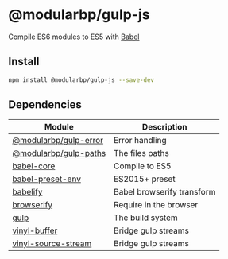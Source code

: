 # @modularbp/gulp-js
Compile ES6 modules to ES5 with [Babel]

[Babel]: https://github.com/babel/babel

## Install
```sh
npm install @modularbp/gulp-js --save-dev
```

## Dependencies
| Module | Description |
| ------ | ----------- |
| [@modularbp/gulp-error] | Error handling |
| [@modularbp/gulp-paths] | The files paths |
| [babel-core] | Compile to ES5 |
| [babel-preset-env] | ES2015+ preset |
| [babelify] | Babel browserify transform |
| [browserify] | Require in the browser |
| [gulp] | The build system |
| [vinyl-buffer] | Bridge gulp streams |
| [vinyl-source-stream] | Bridge gulp streams |

[@modularbp/gulp-error]: https://github.com/modularbp/modular-gulp/tree/master/modules/gulp-error
[@modularbp/gulp-paths]: https://github.com/modularbp/modular-gulp/tree/master/modules/gulp-paths
[babel-core]: https://github.com/babel/babel/tree/master/packages/babel-core
[babel-preset-env]: https://github.com/babel/babel/tree/master/packages/babel-preset-env
[babelify]: https://github.com/babel/babelify
[browserify]: https://github.com/browserify/browserify
[gulp]: https://github.com/gulpjs/gulp
[vinyl-buffer]: https://github.com/hughsk/vinyl-buffer
[vinyl-source-stream]: https://github.com/hughsk/vinyl-source-stream
